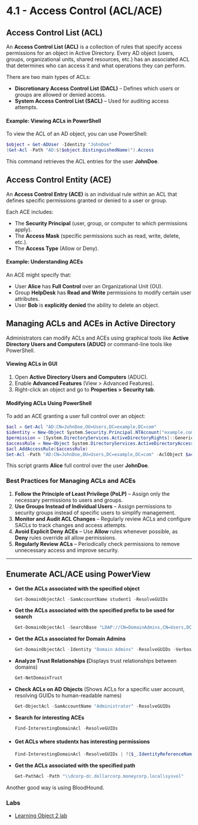 # 4.1 - Access Control (ACL/ACE)

## Access Control List (ACL)

An **Access Control List (ACL)** is a collection of rules that specify access permissions for an object in Active Directory. Every AD object (users, groups, organizational units, shared resources, etc.) has an associated ACL that determines who can access it and what operations they can perform.

There are two main types of ACLs:

* **Discretionary Access Control List (DACL)** – Defines which users or groups are allowed or denied access.
* **System Access Control List (SACL)** – Used for auditing access attempts.

#### Example: Viewing ACLs in PowerShell

To view the ACL of an AD object, you can use PowerShell:

```powershell
$object = Get-ADUser -Identity "JohnDoe"
(Get-Acl -Path "AD:$($object.DistinguishedName)").Access
```

This command retrieves the ACL entries for the user **JohnDoe**.

## Access Control Entity (ACE)

An **Access Control Entry (ACE)** is an individual rule within an ACL that defines specific permissions granted or denied to a user or group.

Each ACE includes:

* The **Security Principal** (user, group, or computer to which permissions apply).
* The **Access Mask** (specific permissions such as read, write, delete, etc.).
* The **Access Type** (Allow or Deny).

#### Example: Understanding ACEs

An ACE might specify that:

* User **Alice** has **Full Control** over an Organizational Unit (OU).
* Group **HelpDesk** has **Read and Write** permissions to modify certain user attributes.
* User **Bob** is **explicitly denied** the ability to delete an object.

## Managing ACLs and ACEs in Active Directory

Administrators can modify ACLs and ACEs using graphical tools like **Active Directory Users and Computers (ADUC)** or command-line tools like PowerShell.

#### Viewing ACLs in GUI

1. Open **Active Directory Users and Computers** (ADUC).
2. Enable **Advanced Features** (View > Advanced Features).
3. Right-click an object and go to **Properties > Security tab**.

#### Modifying ACLs Using PowerShell

To add an ACE granting a user full control over an object:

```powershell
$acl = Get-Acl "AD:CN=JohnDoe,OU=Users,DC=example,DC=com"
$identity = New-Object System.Security.Principal.NTAccount("example.com\Alice")
$permission = [System.DirectoryServices.ActiveDirectoryRights]::GenericAll
$accessRule = New-Object System.DirectoryServices.ActiveDirectoryAccessRule($identity, $permission, "Allow")
$acl.AddAccessRule($accessRule)
Set-Acl -Path "AD:CN=JohnDoe,OU=Users,DC=example,DC=com" -AclObject $acl
```

This script grants **Alice** full control over the user **JohnDoe**.

### Best Practices for Managing ACLs and ACEs

1. **Follow the Principle of Least Privilege (PoLP)** – Assign only the necessary permissions to users and groups.
2. **Use Groups Instead of Individual Users** – Assign permissions to security groups instead of specific users to simplify management.
3. **Monitor and Audit ACL Changes** – Regularly review ACLs and configure SACLs to track changes and access attempts.
4. **Avoid Explicit Deny ACEs** – Use **Allow** rules whenever possible, as **Deny** rules override all allow permissions.
5. **Regularly Review ACLs** – Periodically check permissions to remove unnecessary access and improve security.

***

## Enumerate ACL/ACE using PowerView

*   **Get the ACLs associated with the specified object**

    ```powershell
    Get-DomainObjectAcl -SamAccountName student1 -ResolveGUIDs
    ```
*   **Get the ACLs associated with the specified prefix to be used for search**

    ```powershell
    Get-DomainObjectAcl -SearchBase "LDAP://CN=DomainAdmins,CN=Users,DC=dollarcorp,DC=moneycorp,DC=local" -ResolveGUIDs -Verbose
    ```
*   **Get the ACLs associated for Domain Admins**

    ```powershell
    Get-DomainObjectAcl -Identity "Domain Admins" -ResolveGUIDs -Verbose
    ```
*   **Analyze Trust Relationships (**&#x44;isplays trust relationships between domains)

    ```powershell
    Get-NetDomainTrust
    ```
*   **Check ACLs on AD Objects** (Shows ACLs for a specific user account, resolving GUIDs to human-readable names)

    ```powershell
    Get-ObjectAcl -SamAccountName "Administrator" -ResolveGUIDs
    ```
*   **Search for interesting ACEs**

    ```powershell
    Find-InterestingDomainAcl -ResolveGUIDs
    ```
*   #### Get ACLs where studentx has interesting permissions

    ```powershell
    Find-InterestingDomainAcl -ResolveGUIDs | ?{$_.IdentityReferenceName -match "student867"}
    ```
*   **Get the ACLs associated with the specified path**

    ```powershell
    Get-PathAcl -Path "\\dcorp-dc.dollarcorp.moneycorp.local\sysvol"
    ```

Another good way is using BloodHound.

### Labs

* [Learning Object 2 lab](../lab/2-lo2.md)

